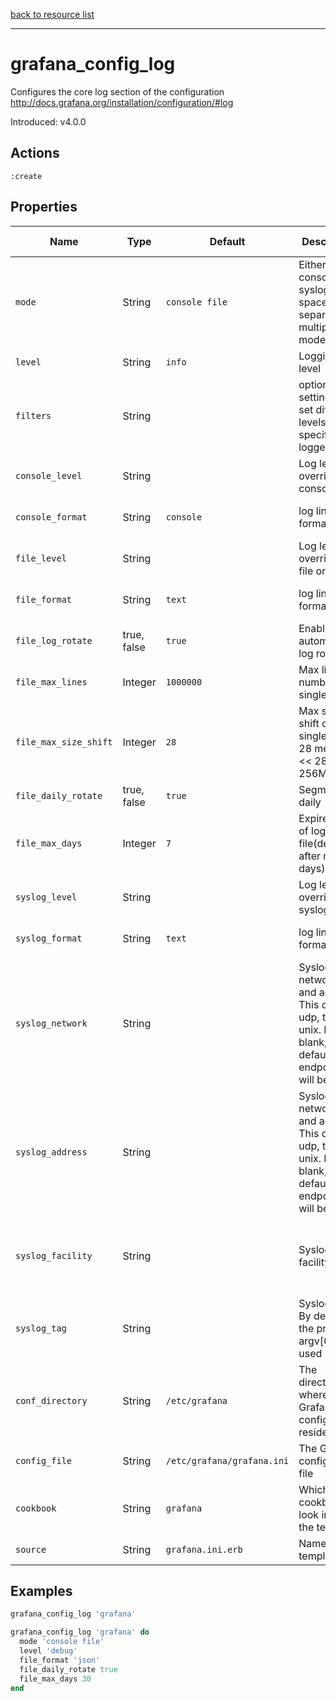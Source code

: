 [back to resource list](https://github.com/sous-chefs/grafana#resources)

---

# grafana_config_log

Configures the core log section of the configuration <http://docs.grafana.org/installation/configuration/#log>

Introduced: v4.0.0

## Actions

`:create`

## Properties

| Name                      | Type          |  Default                    | Description                                                               | Allowed Values
| ------------------------- | ------------- | --------------------------- | ------------------------------------------------------------------------- | --------------- |
| `mode`                    | String        | `console file`              | Either console file syslog Use space to separate multiple modes           | console file syslog
| `level`                   | String        | `info`                      | Logging level                                                             |
| `filters`                 | String        |                             | optional settings to set different levels for specific loggers            |
| `console_level`           | String        |                             | Log level override for console only                                       |
| `console_format`          | String        | `console`                   | log line format                                                           | text console json
| `file_level`              | String        |                             | Log level override for file only                                          |
| `file_format`             | String        | `text`                      | log line format                                                           | text console json
| `file_log_rotate`         | true, false   | `true`                      | Enables automated log rotate                                              | true, false
| `file_max_lines`          | Integer       | `1000000`                   | Max line number of single file                                            |
| `file_max_size_shift`     | Integer       | `28`                        | Max size shift of single file, 28 means 1 << 28, 256MB                    |
| `file_daily_rotate`       | true, false   | `true`                      | Segment log daily                                                         | true, false
| `file_max_days`           | Integer       | `7`                         | Expired days of log file(delete after max days)                           |
| `syslog_level`            | String        |                             | Log level override for syslog only                                        |
| `syslog_format`           | String        | `text`                      | log line format                                                           | text console json
| `syslog_network`          | String        |                             | Syslog network type and address. This can be udp, tcp, or unix. If left blank, the default unix endpoints will be used.  |
| `syslog_address`          | String        |                             | Syslog network type and address. This can be udp, tcp, or unix. If left blank, the default unix endpoints will be used.  |
| `syslog_facility`         | String        |                             | Syslog facility                                                           |user, daemon and local0 through local7
| `syslog_tag`              | String        |                             | Syslog tag. By default, the process' argv[0] is used                      |
| `conf_directory`          | String        | `/etc/grafana`              | The directory where the Grafana configuration resides                     | Valid directory
| `config_file`             | String        | `/etc/grafana/grafana.ini`  | The Grafana configuration file                                            | Valid file path
| `cookbook`                | String        | `grafana`                   | Which cookbook to look in for the template                                |
| `source`                  | String        | `grafana.ini.erb`           | Name of the template                                                      |

## Examples

```ruby
grafana_config_log 'grafana'
```

```ruby
grafana_config_log 'grafana' do
  mode 'console file'
  level 'debug'
  file_format 'json'
  file_daily_rotate true
  file_max_days 30
end
```
